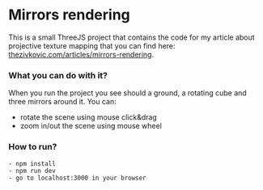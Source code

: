 # Mirrors rendering

This is a small ThreeJS project that contains the code for my article about
projective texture mapping that you can find here: [thezivkovic.com/articles/mirrors-rendering](http://www.thezivkovic.com/articles/mirrors-rendering).

### What you can do with it?

When you run the project you see should a ground, a rotating cube
and three mirrors around it. You can:
- rotate the scene using mouse click&drag
- zoom in/out the scene using mouse wheel

### How to run?
```
- npm install
- npm run dev
- go to localhost:3000 in your browser
```